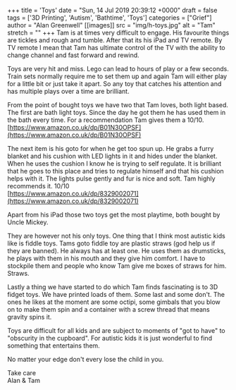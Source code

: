 +++
title = 'Toys'
date = "Sun, 14 Jul 2019 20:39:12 +0000"
draft = false
tags = ['3D Printing', 'Autism', 'Bathtime', 'Toys']
categories = ["Grief"]
author = "Alan Greenwell"
[[images]]
  src = "img/h-toys.jpg"
  alt = "Tam"
  stretch = ""
+++
Tam is at times very difficult to engage. His favourite things are tickles and rough and tumble. After that its his iPad and TV remote. By TV remote I mean that Tam has ultimate control of the TV with the ability to change channel and fast forward and rewind.
<!--more-->
Toys are very hit and miss. Lego can lead to hours of play or a few seconds. Train sets normally require me to set them up and again Tam will either play for a little bit or just take it apart. So any toy that catches his attention and has multiple plays over a time are brilliant.

From the point of bought toys we have two that Tam loves, both light based. The first are bath light toys. Since the day he got them he has used them in the bath every time. For a recommendation Tam gives them a 10/10.  
[https://www.amazon.co.uk/dp/B01N30OPSF](https://www.amazon.co.uk/dp/B01N30OPSF)

The next item is his goto for when he get too spun up. He grabs a furry blanket and his cushion with LED lights in it and hides under the blanket. When he uses the cushion I know he is trying to self regulate. It is brilliant that he goes to this place and tries to regulate himself and that his cushion helps with it. The lights pulse gently and fur is nice and soft. Tam highly recommends it. 10/10  
[https://www.amazon.co.uk/dp/8329002071](https://www.amazon.co.uk/dp/8329002071)

Apart from his iPad those two toys get the most playtime, both bought by Uncle Mickey.

They are however not his only toys. One thing that I think most autistic kids like is fiddle toys. Tams goto fiddle toy are plastic straws (god help us if they are banned). He always has at least one. He uses them as drumsticks, he plays with them in his mouth and they give him comfort. I have to stockpile them and people who know Tam give me boxes of straws for him. Straws.

Lastly a thing we have started to do which Tam finds fascinating is to 3D fidget toys. We have printed loads of them. Some last and some don't. The ones he likes at the moment are some octipi, some gimbals that you blow on to make them spin and a container with a screw thread that means gravity spins it.

Toys are difficult for all kids and are subject to moments of "got to have" to "obscurity in the cupboard". For autistic kids it is just wonderful to find something that entertains them.

No matter your edge don't every lose the child in you.

Take care  
Alan & Tam